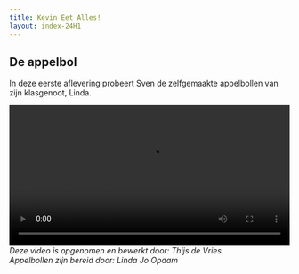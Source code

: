 ```yaml
---
title: Kevin Eet Alles!
layout: index-24H1
---
```


## De appelbol
In deze eerste aflevering probeert Sven de zelfgemaakte appelbollen van zijn klasgenoot, Linda.

<video width="100%" controls><source src="ep1-appelbol.mp4" type="video/mp4"></video>
*Deze video is opgenomen en bewerkt door: Thijs de Vries* <br>
*Appelbollen zijn bereid door: Linda Jo Opdam*
